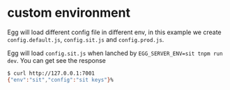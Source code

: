 # custom environment

Egg will load different config file in different env, in this example we create `config.default.js`, `config.sit.js` and `config.prod.js`.

Egg will load `config.sit.js` when lanched by `EGG_SERVER_ENV=sit tnpm run dev`. You can get see the response

```bash
$ curl http://127.0.0.1:7001
{"env":"sit","config":"sit keys"}%    
```

